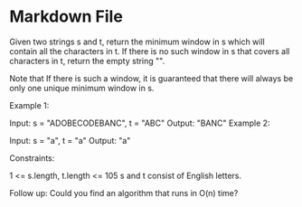 ﻿# Markdown File

Given two strings s and t, return the minimum window in s which will contain all the characters in t. If there is no such window in s that covers all characters in t, return the empty string "".

Note that If there is such a window, it is guaranteed that there will always be only one unique minimum window in s.

 

Example 1:

Input: s = "ADOBECODEBANC", t = "ABC"
Output: "BANC"
Example 2:

Input: s = "a", t = "a"
Output: "a"
 

Constraints:

1 <= s.length, t.length <= 105
s and t consist of English letters.
 

Follow up: Could you find an algorithm that runs in O(n) time?

